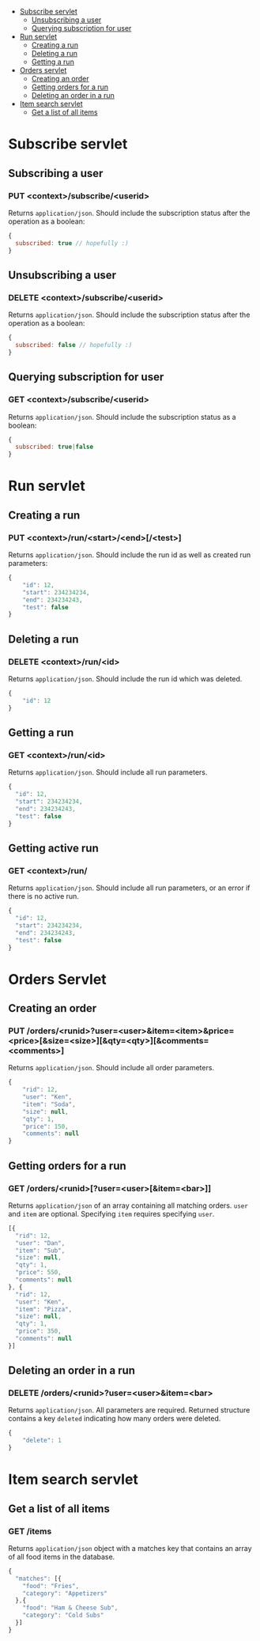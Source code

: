 * [Subscribe servlet](#subscribe-servlet)
    * [Unsubscribing a user](#unsubscribing-a-user)
    * [Querying subscription for user](#querying-subscription-for-user)
* [Run servlet](#run-servlet) 
    * [Creating a run](#creating-a-run)
    * [Deleting a run](#deleting-a-run)
    * [Getting a run](#getting-a-run)
* [Orders servlet](#orders-servlet) 
    * [Creating an order](#creating-an-order)
    * [Getting orders for a run](#getting-orders-for-a-run)
    * [Deleting an order in a run](#deleting-an-order-in-a-run)
* [Item search servlet](#item-search-servlet)
    * [Get a list of all items](#get-a-list-of-all-items)
    
# Subscribe servlet
## Subscribing a user
### PUT &lt;context&gt;/subscribe/&lt;userid&gt;
Returns `application/json`. Should include the subscription status after the operation as a boolean:
```javascript
{
  subscribed: true // hopefully :)
}
```

## Unsubscribing a user
### DELETE &lt;context&gt;/subscribe/&lt;userid&gt;
Returns `application/json`. Should include the subscription status after the operation as a boolean:
```javascript
{
  subscribed: false // hopefully :)
}
```

## Querying subscription for user
### GET &lt;context&gt;/subscribe/&lt;userid&gt;
Returns `application/json`. Should include the subscription status as a boolean:
```javascript
{
  subscribed: true|false
}
```
# Run servlet
## Creating a run
### PUT &lt;context&gt;/run/&lt;start&gt;/&lt;end&gt;[/&lt;test&gt;]
Returns `application/json`. Should include the run id as well as created run parameters:
```javascript
{
	"id": 12,
	"start": 234234234,
	"end": 234234243,
	"test": false
}
```

## Deleting a run
### DELETE &lt;context&gt;/run/&lt;id&gt;
Returns `application/json`. Should include the run id which was deleted.
```javascript
{
	"id": 12
}
```

## Getting a run
### GET &lt;context&gt;/run/&lt;id&gt;
Returns `application/json`. Should include all run parameters.
```javascript
{
  "id": 12,
  "start": 234234234,
  "end": 234234243,
  "test": false
}
```

## Getting active run
### GET &lt;context&gt;/run/
Returns `application/json`. Should include all run parameters, or an error if there is no active run.
```javascript
{
  "id": 12,
  "start": 234234234,
  "end": 234234243,
  "test": false
}
```

# Orders Servlet
## Creating an order
### PUT /orders/&lt;runid&gt;?user=&lt;user&gt;&item=&lt;item&gt;&price=&lt;price&gt;[&size=&lt;size&gt;][&qty=&lt;qty&gt;][&comments=&lt;comments&gt;]
Returns `application/json`. Should include all order parameters.
```javascript
{
	"rid": 12,
	"user": "Ken",
	"item": "Soda",
	"size": null,
	"qty": 1,
	"price": 150,
	"comments": null
}
```
## Getting orders for a run
### GET /orders/&lt;runid&gt;[?user=&lt;user&gt;[&item=&lt;bar&gt;]]
Returns `application/json` of an array containing all matching orders. `user` and `item` are optional. Specifying `item` requires specifying `user`.
```javascript
[{
  "rid": 12,
  "user": "Dan",
  "item": "Sub",
  "size": null,
  "qty": 1,
  "price": 550,
  "comments": null
}, {
  "rid": 12,
  "user": "Ken",
  "item": "Pizza",
  "size": null,
  "qty": 1,
  "price": 350,
  "comments": null
}]
```

## Deleting an order in a run
### DELETE /orders/&lt;runid&gt;?user=&lt;user&gt;&item=&lt;bar&gt;
Returns `application/json`. All parameters are required. Returned structure contains a key `deleted` indicating how many orders were deleted.
```javascript
{
	"delete": 1
}
```

# Item search servlet
## Get a list of all items
### GET /items
Returns `application/json` object with a matches key that contains an array of all food items in the database.
```javascript
{
  "matches": [{
    "food": "Fries",
    "category": "Appetizers" 
  },{
    "food": "Ham & Cheese Sub",
    "category": "Cold Subs"
  }]
}  
```